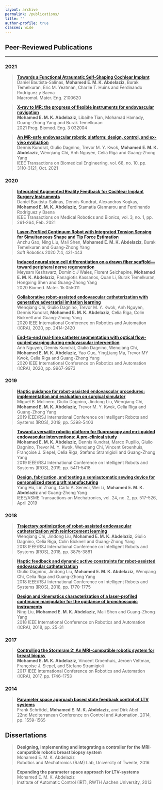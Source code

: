 ```yaml
---
layout: archive
permalink: /publications/
title: ""
author-profile: true
classes: wide
---
```

## Peer-Reviewed Publications

_________________

### 2021

<blockquote>
<p><a href="https://onlinelibrary.wiley.com/doi/full/10.1002/mame.202100620"><strong>Towards a Functional Atraumatic Self-Shaping Cochlear Implant</strong></a><br />
  Daniel Bautista-Salinas, <strong>Mohamed E. M. K. Abdelaziz</strong>, Burak Temelkuran, Eric M. Yeatman, Charlie T. Huins and Ferdinando Rodriguez y Baena <br />
  Macromol. Mater. Eng. 2100620 </p>
</blockquote>

<blockquote>
<p><a href="https://iopscience.iop.org/article/10.1088/2516-1091/ac12d6/meta"><strong>X-ray to MR: the progress of flexible instruments for endovascular navigation</strong></a><br />
<strong>Mohamed E. M. K. Abdelaziz</strong>, Libaihe Tian, Mohamad Hamady, Guang-Zhong Yang and Burak Temelkuran  <br />
2021 Prog. Biomed. Eng. 3 032004 </p>
</blockquote>

<blockquote>
<p><a href="https://ieeexplore.ieee.org/abstract/document/9376657"><strong>An MR-safe endovascular robotic platform: design, control, and ex-vivo evaluation</strong></a><br />
Dennis Kundrat, Giulio Dagnino, Trevor M. Y.  Kwok, <strong>Mohamed E. M. K. Abdelaziz</strong>, Wenqiang Chi, Anh Nguyen, Celia Riga and Guang-Zhong Yang  <br />
IEEE Transactions on Biomedical Engineering, vol. 68, no. 10, pp. 3110-3121, Oct. 2021 </p>
</blockquote>

### 2020

<blockquote>
<p><a href="https://ieeexplore.ieee.org/abstract/document/9305711"><strong>Integrated Augmented Reality Feedback for Cochlear Implant Surgery Instruments</strong></a><br />
Daniel Bautista-Salinas, Dennis Kundrat, Alexandros Kogkas, <strong>Mohamed E. M. K. Abdelaziz</strong>, Stamatia Giannarou and Ferdinando Rodriguez y Baena <br />
IEEE Transactions on Medical Robotics and Bionics, vol. 3, no. 1, pp. 261-264, Feb. 2021 </p>
</blockquote>

<blockquote>
<p><a href="https://www.liebertpub.com/doi/full/10.1089/soro.2019.0051"><strong>Laser-Profiled Continuum Robot with Integrated Tension Sensing for Simultaneous Shape and Tip Force Estimation</strong></a><br />
Anzhu Gao, Ning Liu, Mali Shen, <strong>Mohamed E. M. K. Abdelaziz</strong>, Burak Temelkuran and Guang-Zhong Yang <br />
Soft Robotics 2020 7:4, 421-443 </p>
</blockquote>

<blockquote>
<p><a href="https://iopscience.iop.org/article/10.1088/1748-605X/ab8d12/meta"><strong>Induced neural stem cell differentiation on a drawn fiber scaffold—toward peripheral nerve regeneration</strong></a><br />
Meysam Keshavarz, Dominic J Wales, Florent Seichepine, <strong>Mohamed E. M. K. Abdelaziz</strong>, Panagiotis Kassanos, Quan Li, Burak Temelkuran, Hongxing Shen and Guang-Zhong Yang <br />
2020 Biomed. Mater. 15 055011 </p>
</blockquote>

<blockquote>
<p><a href="https://ieeexplore.ieee.org/abstract/document/9196912"><strong>Collaborative robot-assisted endovascular catheterization with generative adversarial imitation learning</strong></a><br />
Wenqiang Chi, Giulio Dagnino, Trevor M. Y. Kwok, Anh Nguyen, Dennis Kundrat, <strong>Mohamed E. M. K. Abdelaziz</strong>, Celia Riga, Colin Bicknell and Guang-Zhong Yang <br />
2020 IEEE International Conference on Robotics and Automation (ICRA), 2020, pp. 2414-2420 </p>
</blockquote>

<blockquote>
<p><a href="https://ieeexplore.ieee.org/abstract/document/9197307"><strong>End-to-end real-time catheter segmentation with optical flow-guided warping during endovascular intervention</strong></a><br />
Anh Nguyen, Dennis Kundrat, Giulio Dagnino, Wenqiang Chi, <strong>Mohamed E. M. K. Abdelaziz</strong>, Yao Guo, YingLiang Ma, Trevor MY Kwok, Celia Riga and Guang-Zhong Yang <br />
2020 IEEE International Conference on Robotics and Automation (ICRA), 2020, pp. 9967-9973 </p>
</blockquote>


### 2019
<blockquote>
<p><a href="https://ieeexplore.ieee.org/abstract/document/8967712"><strong>Haptic guidance for robot-assisted endovascular procedures: implementation and evaluation on surgical simulator</strong></a><br />
Miguel B. Molinero, Giulio Dagnino, Jindong Liu, Wenqiang Chi, <strong>Mohamed E. M. K. Abdelaziz</strong>, Trevor M. Y. Kwok, Celia Riga and Guang-Zhong Yang <br />
2019 IEEE/RSJ International Conference on Intelligent Robots and Systems (IROS), 2019, pp. 5398-5403 </p>
</blockquote>

<blockquote>
<p><a href="https://ieeexplore.ieee.org/abstract/document/8968237"><strong>Toward a versatile robotic platform for fluoroscopy and mri-guided endovascular interventions: A pre-clinical study</strong></a><br />
<strong>Mohamed E. M. K. Abdelaziz</strong>, Dennis Kundrat, Marco Pupillo, Giulio Dagnino, Trevor M. Y. Kwok, Wenqiang Chi, Vincent Groenhuis, Françoise J. Siepel, Celia Riga, Stefano Stramigioli and Guang-Zhong Yang <br />
2019 IEEE/RSJ International Conference on Intelligent Robots and Systems (IROS), 2019, pp. 5411-5418 </p>
</blockquote>

<blockquote>
<p><a href="https://ieeexplore.ieee.org/abstract/document/8625557"><strong>Design, fabrication, and testing a semiautomatic sewing device for personalized stent graft manufacturing</strong></a><br />
Yang Hu, Lin Zhang, Carlo A. Seneci, Wei Li, <strong>Mohamed E. M. K. Abdelaziz</strong> and Guang-Zhong Yang <br />
IEEE/ASME Transactions on Mechatronics, vol. 24, no. 2, pp. 517-526, April 2019 </p>
</blockquote>

### 2018

<blockquote>
<p><a href="https://ieeexplore.ieee.org/abstract/document/8593421"><strong>Trajectory optimization of robot-assisted endovascular catheterization with reinforcement learning
</strong></a><br />
Wenqiang Chi, Jindong Liu, <strong>Mohamed E. M. K. Abdelaziz</strong>, Giulio Dagnino, Celia Riga, Colin Bicknell and Guang-Zhong Yang <br />
2018 IEEE/RSJ International Conference on Intelligent Robots and Systems (IROS), 2018, pp. 3875-3881 </p>
</blockquote>

<blockquote>
<p><a href="https://ieeexplore.ieee.org/abstract/document/8593628"><strong>Haptic feedback and dynamic active constraints for robot-assisted endovascular catheterization
</strong></a><br />
Giulio Dagnino, Jindong Liu, <strong>Mohamed E. M. K. Abdelaziz</strong>, Wenqiang Chi, Celia Riga and Guang-Zhong Yang <br />
2018 IEEE/RSJ International Conference on Intelligent Robots and Systems (IROS), 2018, pp. 1770-1775 </p>
</blockquote>

<blockquote>
<p><a href="https://ieeexplore.ieee.org/abstract/document/8460849"><strong>Design and kinematics characterization of a laser-profiled continuum manipulator for the guidance of bronchoscopic instruments</strong></a><br />
Ning Liu, <strong>Mohamed E. M. K. Abdelaziz</strong>, Mali Shen and Guang-Zhong Yang <br />
2018 IEEE International Conference on Robotics and Automation (ICRA), 2018, pp. 25-31 </p>
</blockquote>

### 2017

<blockquote>
<p><a href="https://ieeexplore.ieee.org/document/7989206"><strong>Controlling the Stormram 2: An MRI-compatible robotic system for breast biopsy</strong></a><br />
<strong>Mohamed E. M. K. Abdelaziz</strong>, Vincent Groenhuis, Jeroen Veltman,  Françoise J. Siepel, and Stefano Stramigioli <br />
 2017 IEEE International Conference on Robotics and Automation (ICRA), 2017, pp. 1746-1753 </p>
</blockquote>

### 2014

<blockquote>
<p><a href="https://ieeexplore.ieee.org/abstract/document/6961597"><strong>Parameter space approach based state feedback control of LTV systems
</strong></a><br />
Frank Schrödel, <strong>Mohamed E. M. K. Abdelaziz</strong>, and Dirk Abel <br />
 22nd Mediterranean Conference on Control and Automation, 2014, pp. 1559-1565 </p>
</blockquote>

## Dissertations

<blockquote>
  <p><strong>Designing, implementing and integrating a controller for the MRI-compatible robotic breast biopsy system</strong> <br />
 Mohamed E. M. K. Abdelaziz <br />
Robotics and Mechatronics (RaM) Lab, University of Twente, 2016</p>
</blockquote>

<blockquote>
<p><strong>Expanding the parameter space approach for LTV-systems</strong> <br />
Mohamed E. M. K. Abdelaziz <br />
Institute of Automatic Control (IRT), RWTH Aachen University, 2013</p>
</blockquote>
